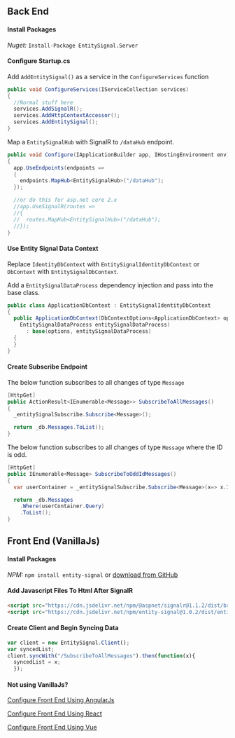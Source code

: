 ﻿## Back End

#### Install Packages
*Nuget:* `Install-Package EntitySignal.Server`


#### Configure Startup.cs
Add `AddEntitySignal()` as a service in the `ConfigureServices` function
```csharp
public void ConfigureServices(IServiceCollection services)
{
  //Normal stuff here
  services.AddSignalR();
  services.AddHttpContextAccessor();
  services.AddEntitySignal();
}
```

Map a `EntitySignalHub` with SignalR to `/dataHub` endpoint.
```csharp
public void Configure(IApplicationBuilder app, IHostingEnvironment env)
{
  app.UseEndpoints(endpoints =>
  {
    endpoints.MapHub<EntitySignalHub>("/dataHub");
  });

  //or do this for asp.net core 2.x
  //app.UseSignalR(routes =>
  //{
  //  routes.MapHub<EntitySignalHub>("/dataHub");
  //});
}
```

#### Use Entity Signal Data Context
Replace `IdentityDbContext` with `EntitySignalIdentityDbContext` or `DbContext` with `EntitySignalDbContext`.

Add a `EntitySignalDataProcess` dependency injection and pass into the base class.
```csharp
public class ApplicationDbContext : EntitySignalIdentityDbContext
{
  public ApplicationDbContext(DbContextOptions<ApplicationDbContext> options,
    EntitySignalDataProcess entitySignalDataProcess)
      : base(options, entitySignalDataProcess)
  {
  }
}
```

#### Create Subscribe Endpoint
The below function subscribes to all changes of type `Message`

```csharp
[HttpGet]
public ActionResult<IEnumerable<Message>> SubscribeToAllMessages()
{
  _entitySignalSubscribe.Subscribe<Message>();

  return _db.Messages.ToList();
}
```

The below function subscribes to all changes of type `Message` where the ID is odd.
```csharp
[HttpGet]
public IEnumerable<Message> SubscribeToOddIdMessages()
{
  var userContainer = _entitySignalSubscribe.Subscribe<Message>(x=> x.Id % 2 == 1);

  return _db.Messages
    .Where(userContainer.Query)
    .ToList();
}
```


## Front End (VanillaJs)



#### Install Packages
*NPM:* `npm install entity-signal`
or
[download from GitHub](https://github.com/dustout/entitysignal/releases)

#### Add Javascript Files To Html After SignalR
```html
<script src="https://cdn.jsdelivr.net/npm/@aspnet/signalr@1.1.2/dist/browser/signalr.min.js"></script>
<script src="https://cdn.jsdelivr.net/npm/entity-signal@1.0.2/dist/entitySignal.js"></script>
```

#### Create Client and Begin Syncing Data
```javascript
var client = new EntitySignal.Client();
var syncedList;
client.syncWith("/SubscribeToAllMessages").then(function(x){
  syncedList = x;
  });
```

#### Not using VanillaJs?
[Configure Front End Using AngularJs](https://entitysignal.com/documentation/AngularJs-Integration)

[Configure Front End Using React](https://entitysignal.com/documentation/React-Integration)

[Configure Front End Using Vue](https://entitysignal.com/documentation/Vue-Integration)